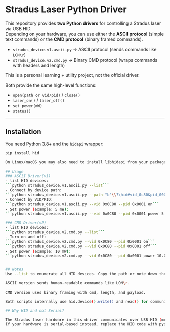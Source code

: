 # Stradus Laser Python Driver

This repository provides **two Python drivers** for controlling a Stradus laser via USB HID.  
Depending on your hardware, you can use either the **ASCII protocol** (simple text commands) or the **CMD protocol** (binary framed commands).

- `stradus_device.v1.ascii.py` → ASCII protocol (sends commands like `LON\r`)  
- `stradus_device.v2.cmd.py` → Binary CMD protocol (wraps commands with headers and length)  

This is a personal learning + utility project, not the official driver.

Both provide the same high-level functions:  

- `open(path or vid/pid)` / `close()`  
- `laser_on()` / `laser_off()`  
- `set_power(mW)`  
- `status()`  

---

## Installation

You need Python 3.8+ and the `hidapi` wrapper:

```bash
pip install hid

On Linux/macOS you may also need to install libhidapi from your package manager.

## Usage
### ASCII Driver(v1)
- list HID devices:
```python stradus_device.v1.ascii.py --list```
- Connect by device path:
```python stradus_device.v1.ascii.py --path "b'\\?\hid#vid_0c80&pid_0001#7&12345...'" status```
- Connect by VID/PID:
```python stradus_device.v1.ascii.py --vid 0x0C80 --pid 0x0001 on```
- Set power (example: 5 mW):
```python stradus_device.v1.ascii.py --vid 0x0C80 --pid 0x0001 power 5.0```

### CMD Driver(v2)
- list HID devices:
```python stradus_device.v2.cmd.py --list```
- Turn on and off:
```python stradus_device.v2.cmd.py --vid 0x0C80 --pid 0x0001 on```
```python stradus_device.v2.cmd.py --vid 0x0C80 --pid 0x0001 off```
- Set power (example: 10 mW):
```python stradus_device.v2.cmd.py --vid 0x0C80 --pid 0x0001 power 10.0```


## Notes
Use --list to enumerate all HID devices. Copy the path or note down the vid/pid.

ASCII version sends human-readable commands like LON\r.

CMD version uses binary framing with cmd, length, and payload.

Both scripts internally use hid.device().write() and read() for communication.

## Why HID and not Serial?

The Stradus laser hardware in this driver communicates over USB HID (mcHID.dll on Windows).
If your hardware is serial-based instead, replace the HID code with pyserial.